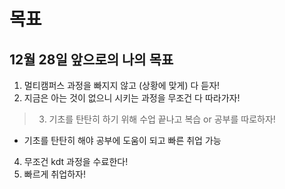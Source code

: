 # 목표

## 12월 28일 앞으로의 나의 목표
1. 멀티캠퍼스 과정을 빠지지 않고 (상황에 맞게) 다 듣자!
2. 지금은 아는 것이 없으니 시키는 과정을 무조건 다 따라가자!
> 3. 기초를 탄탄히 하기 위해 수업 끝나고 복습 or 공부를 따로하자!
   - 기초를 탄탄히 해야 공부에 도움이 되고 빠른 취업 가능  
4. 무조건 kdt 과정을 수료한다!
5. 빠르게 취업하자!